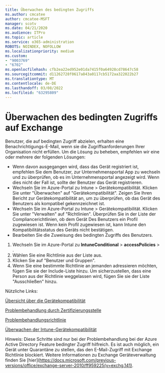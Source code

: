 ```yaml
---
title: Überwachen des bedingten Zugriffs
ms.author: cmcatee
author: cmcatee-MSFT
manager: scotv
ms.date: 04/21/2020
ms.audience: ITPro
ms.topic: article
ms.service: o365-administration
ROBOTS: NOINDEX, NOFOLLOW
ms.localizationpriority: medium
ms.custom:
- "9003769"
- "6702"
ms.openlocfilehash: cfb2ea22ed952e01da7415f0a64928cd78647c58
ms.sourcegitcommit: d11262728f0617a843a0117cb5172aa322022b27
ms.translationtype: MT
ms.contentlocale: de-DE
ms.lasthandoff: 03/08/2022
ms.locfileid: "63295809"
---
```

# <a name="monitoring-conditional-access-for-exchange"></a>Überwachen des bedingten Zugriffs auf Exchange

Benutzer, die auf bedingten Zugriff abzielen, erhalten eine Benachrichtigungs-E-Mail, wenn sie die Zugriffsanforderungen Ihrer Organisation nicht erfüllen. Um die Lösung zu beheben, empfehlen wir eine oder mehrere der folgenden Lösungen:

- Wenn davon ausgegangen wird, dass das Gerät registriert ist, empfehlen Sie dem Benutzer, zur Unternehmensportal App zu wechseln und zu überprüfen, ob es im Unternehmensportal angezeigt wird. Wenn dies nicht der Fall ist, sollte der Benutzer das Gerät registrieren.
- Wechseln Sie im Azure-Portal zu Intune > Gerätekompatibilität. Klicken Sie unter "Überwachen" auf "Gerätekompatibilität". Zeigen Sie Ihren Bericht zur Gerätekompatibilität an, um zu überprüfen, ob das Gerät des Benutzers als kompatibel gekennzeichnet ist.
- Wechseln Sie im Azure-Portal zu Intune > Gerätekompatibilität. Klicken Sie unter "Verwalten" auf "Richtlinien". Überprüfen Sie in der Liste der Compliancerichtlinien, ob dem Gerät Des Benutzers ein Profil zugewiesen ist. Wenn kein Profil zugewiesen ist, kann Intune den Kompatibilitätsstatus des Geräts nicht bestätigen.
- Bearbeiten Sie die Zuweisung des bedingten Zugriffs des Benutzers.

1. Wechseln Sie im Azure-Portal zu **IntuneConditional** >  **accessPolicies** > .
2. Wählen Sie eine Richtlinie aus der Liste aus.
3. Klicken Sie auf "Benutzer und Gruppen".
4. Wenn Sie eine bestimmte Richtlinie an jemanden adressieren möchten, fügen Sie sie der Include-Liste hinzu. Um sicherzustellen, dass eine Person aus der Richtlinie weggelassen wird, fügen Sie sie der Liste "Ausschließen" hinzu.

Nützliche Links:

[Übersicht über die Gerätekompatibilität](https://docs.microsoft.com/intune/device-compliance-get-started)

[Problembehandlung durch Zertifizierungsstelle](https://docs.microsoft.com/intune/troubleshoot-conditional-access)

[Problembehandlungsrichtlinie](https://docs.microsoft.com/troubleshoot/mem/intune/troubleshoot-policies-in-microsoft-intune)

[Überwachen der Intune-Gerätekompatibilität](https://docs.microsoft.com/intune/compliance-policy-monitor)

Hinweis: Diese Schritte sind nur bei der Problembehandlung bei der Azure Active Directory Feature bedingter Zugriff hilfreich. Es ist auch möglich, ein Gerät unter Quarantäne zu stellen, das den E-Mail-Zugriff mit Exchange Richtlinie blockiert. Weitere Informationen zu Exchange Geräteverwaltung finden Sie [hier](https://docs.microsoft.com/previous-versions/office/exchange-server-2010/ff959225(v=exchg.141).
